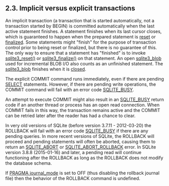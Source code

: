 ## 2\.3\. Implicit versus explicit transactions



An implicit transaction (a transaction that is started automatically,
not a transaction started by BEGIN) is committed automatically when
the last active statement finishes. A statement finishes when its
last cursor closes, which is guaranteed to happen when the
prepared statement is [reset](c3ref/reset.html) or
[finalized](c3ref/finalize.html). Some statements might "finish"
for the purpose of transaction control prior to being reset or finalized,
but there is no guarantee of this. The only way to ensure that a
statement has "finished" is to invoke [sqlite3\_reset()](c3ref/reset.html) or
[sqlite3\_finalize()](c3ref/finalize.html) on that statement. An open [sqlite3\_blob](c3ref/blob.html) used for
incremental BLOB I/O also counts as an unfinished statement.
The [sqlite3\_blob](c3ref/blob.html) finishes when it is [closed](c3ref/blob_close.html).




The explicit COMMIT command runs immediately, even if there are
pending [SELECT](lang_select.html) statements. However, if there are pending
write operations, the COMMIT command
will fail with an error code [SQLITE\_BUSY](rescode.html#busy).




An attempt to execute COMMIT might also result in an [SQLITE\_BUSY](rescode.html#busy) return code
if an another thread or process has an open read connection.
When COMMIT fails in this
way, the transaction remains active and the COMMIT can be retried later
after the reader has had a chance to clear.




In very old versions of SQLite (before version 3\.7\.11 \- 2012\-03\-20\)
the ROLLBACK will fail with an error code
[SQLITE\_BUSY](rescode.html#busy) if there are any pending queries. In more recent
versions of SQLite, the ROLLBACK will proceed and pending statements
will often be aborted, causing them to return an [SQLITE\_ABORT](rescode.html#abort) or
[SQLITE\_ABORT\_ROLLBACK](rescode.html#abort_rollback) error.
In SQLite version 3\.8\.8 (2015\-01\-16\) and later,
a pending read will continue functioning
after the ROLLBACK as long as the ROLLBACK does not modify the database
schema.




If [PRAGMA journal\_mode](pragma.html#pragma_journal_mode) is set to OFF (thus disabling the rollback journal
file) then the behavior of the ROLLBACK command is undefined.



